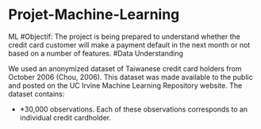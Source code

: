 # Projet-Machine-Learning
ML
#Objectif: 
The project is being prepared to understand whether the credit card customer will make a payment default in the next month or not based on a number of features.
#Data Understanding

We used an anonymized dataset of Taiwanese credit card holders from October  2006 (Chou, 2006). This dataset was made available to the public and posted on the UC Irvine Machine Learning Repository website.
The dataset contains: 
-	*30,000 observations. Each of these observations corresponds to an individual credit cardholder. 

